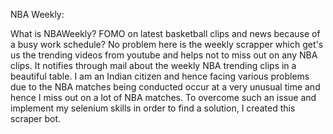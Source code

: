 NBA Weekly:

What is NBAWeekly?
  FOMO on latest basketball clips and news because of a busy work schedule? No problem here is the weekly scrapper which get's us the trending videos from youtube and 
  helps not to miss out on any NBA clips. It notifies through mail about the weekly NBA trending clips in a beautiful table.
  I am an Indian citizen and hence facing various problems due to the NBA matches being conducted occur at a very unusual time and hence I miss out on a lot of NBA 
  matches. To overcome such an issue and implement my selenium skills in order to find a solution, I created this scraper bot.
 
